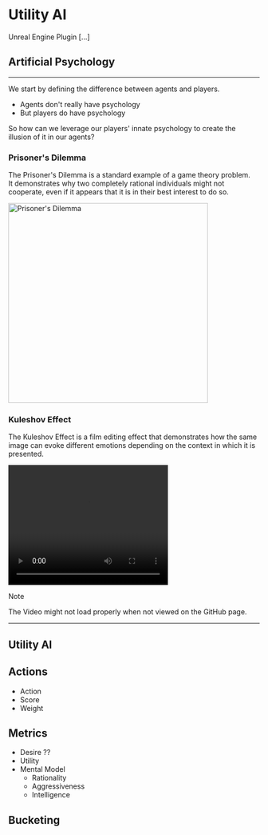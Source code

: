 # Utility AI
Unreal Engine Plugin [...]

## Artificial Psychology

---

We start by defining the difference between agents and players.
- Agents don't really have psychology
- But players do have psychology

So how can we leverage our players' innate psychology to create the illusion of it in our agents?

### Prisoner's Dilemma
The Prisoner's Dilemma is a standard example of a game theory problem.  
It demonstrates why two completely rational individuals might not cooperate, even if it appears that it is in their best interest to do so.

<img src="https://i.insider.com/5756c8da9105841d008c7255?width=800&format=jpeg&auto=webp" alt="Prisoner's Dilemma" width="400">

### Kuleshov Effect
The Kuleshov Effect is a film editing effect that demonstrates how the same image can evoke different emotions depending on the context in which it is presented.

<video width="320" height="240" src="https://github.com/user-attachments/assets/3b3356f2-ae17-42e7-9937-19b5b1fb30d6">
<source src="https://github.com/user-attachments/assets/3b3356f2-ae17-42e7-9937-19b5b1fb30d6" type="video/mp4">
</video>

> [!NOTE]
> The Video might not load properly when not viewed on the GitHub page.


---
## Utility AI

## Actions
- Action
- Score
- Weight

## Metrics
- Desire ??
- Utility
- Mental Model
  - Rationality
  - Aggressiveness
  - Intelligence


## Bucketing